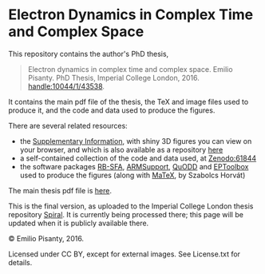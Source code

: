 


Electron Dynamics in Complex Time and Complex Space
===================================================

This repository contains the author's PhD thesis,

> Electron dynamics in complex time and complex space. Emilio Pisanty. PhD Thesis, Imperial College London, 2016. [handle:10044/1/43538](http://hdl.handle.net/10044/1/43538).

It contains the main pdf file of the thesis, the TeX and image files used to produce it, and the code and data used to produce the figures.

There are several related resources: 
 - the [Supplementary Information][2], with shiny 3D figures you can view on your browser, and which is also available as a repository [here][3]
 - a self-contained collection of the code and data used, at [Zenodo:61844][4]
 - the software packages [RB-SFA][5], [ARMSupport][6], [QuODD][7] and [EPToolbox][8] used to produce the figures (along with [MaTeX][9], by Szabolcs Horvát)

 [2]: https://electrondynamicsincomplextimeandspace.github.io/
 [3]: https://github.com/ElectronDynamicsInComplexTimeAndSpace/ElectronDynamicsInComplexTimeAndSpace.github.io
 [4]: https://dx.doi.org/10.5281/zenodo.61844
 [5]: https://github.com/episanty/RB-SFA
 [6]: https://github.com/episanty/ARMSupport
 [7]: https://github.com/episanty/QuoDD
 [8]: https://github.com/episanty/EPToolbox
 [9]: https://github.com/szhorvat/MaTeX

The main thesis pdf file is [here][10].

 [10]: https://github.com/episanty/PhD-Thesis/blob/master/Emilio%20Pisanty%20PhD%20Thesis%20-%20Electron%20dynamics%20in%20complex%20time%20and%20complex%20space.pdf

This is the final version, as uploaded to the Imperial College London thesis repository [Spiral][11]. It is currently being processed there; this page will be updated when it is publicly available there.

 [11]: https://spiral.imperial.ac.uk/



© Emilio Pisanty, 2016.

Licensed under CC BY, except for external images. See License.txt for details.
